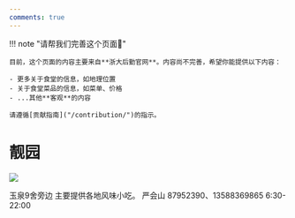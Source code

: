 ```yaml
---
comments: true
---
```


!!! note "请帮我们完善这个页面🙏"

    目前，这个页面的内容主要来自**浙大后勤官网**。内容尚不完善，希望你能提供以下内容：

    - 更多关于食堂的信息，如地理位置
    - 关于食堂菜品的信息，如菜单、价格
    - ...其他**客观**的内容

    请遵循[贡献指南]("/contribution/")的指示。

# 靓园 

![](https://zulg.zju.edu.cn/__local/0/D2/8D/30481742A7116AD34521B25A347_12D9D50F_8AB9.png)

玉泉9舍旁边
主要提供各地风味小吃。
严会山
87952390、13588369865
6:30-22:00
